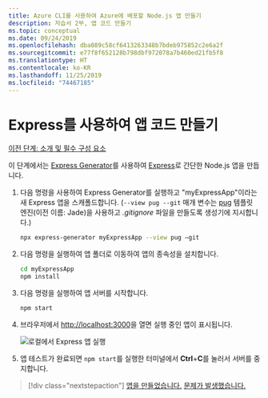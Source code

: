 ```yaml
---
title: Azure CLI를 사용하여 Azure에 배포할 Node.js 앱 만들기
description: 자습서 2부, 앱 코드 만들기
ms.topic: conceptual
ms.date: 09/24/2019
ms.openlocfilehash: dba089c58cf6413263348b7bdeb975852c2e6a2f
ms.sourcegitcommit: e77f8f652128b798dbf972078a7b460ed21fb5f8
ms.translationtype: HT
ms.contentlocale: ko-KR
ms.lasthandoff: 11/25/2019
ms.locfileid: "74467185"
---
```

# <a name="create-the-app-code-using-express"></a>Express를 사용하여 앱 코드 만들기

[이전 단계: 소개 및 필수 구성 요소](tutorial-vscode-azure-cli-node-01.md)

이 단계에서는 [Express Generator](https://expressjs.com/en/starter/generator.html)를 사용하여 [Express](https://www.expressjs.com)로 간단한 Node.js 앱을 만듭니다.

1. 다음 명령을 사용하여 Express Generator를 실행하고 "myExpressApp"이라는 새 Express 앱을 스캐폴드합니다. (`--view pug --git` 매개 변수는 [pug](https://pugjs.org/api/getting-started.html) 템플릿 엔진(이전 이름: Jade)을 사용하고 *.gitignore* 파일을 만들도록 생성기에 지시합니다.)

    ```bash
    npx express-generator myExpressApp --view pug –git
    ```

1. 다음 명령을 실행하여 앱 폴더로 이동하여 앱의 종속성을 설치합니다.

    ```bash
    cd myExpressApp
    npm install
    ```

1. 다음 명령을 실행하여 앱 서버를 시작합니다.

    ```bash
    npm start
    ```

1. 브라우저에서 [http://localhost:3000](http://localhost:3000)을 열면 실행 중인 앱이 표시됩니다.

    ![로컬에서 Express 앱 실행](media/azure-cli/local-app.png)

1. 앱 테스트가 완료되면 `npm start`를 실행한 터미널에서 **Ctrl**+**C**를 눌러서 서버를 중지합니다.

> [!div class="nextstepaction"]
> [앱을 만들었습니다.](tutorial-vscode-azure-cli-node-03.md) [문제가 발생했습니다.](https://www.research.net/r/PWZWZ52?tutorial=node-deployment&step=express)
